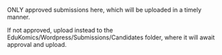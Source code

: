 ONLY approved submissions here, which will be uploaded in a timely manner.

If not approved, upload instead to the EduKomics/Wordpress/Submissions/Candidates folder, where it will await approval and upload.
